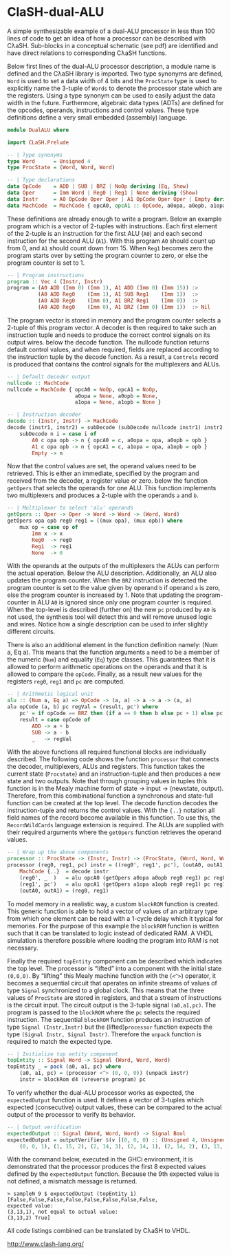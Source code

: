 ClaSH-dual-ALU
==============

A simple synthesizable example of a dual-ALU processor in less than 100 lines of code to get an idea of how a processor can be described with CλaSH. Sub-blocks in a conceptual schematic (see pdf) are identified and have direct relations to corresponding CλaSH functions.

Below first lines of the dual-ALU processor description, a module name is defined and the CλaSH library is imported. Two type synonyms are defined, `Word` is used to set a data width of 4 bits and the `ProcState` type is used to explicitly name the 3-tuple of `Words` to denote the processor state which are the registers. Using a type synonym can be used to easily adjust the data width in the future. Furthermore, algebraic data types (ADTs) are defined for the opcodes, operands, instructions and control values. These type definitions define a very small embedded (assembly) language. 

```haskell
module DualALU where

import CLaSH.Prelude

-- | Type synonyms
type Word      = Unsigned 4
type ProcState = (Word, Word, Word)

-- | Type declarations
data OpCode    = ADD | SUB | BRZ | NoOp deriving (Eq, Show)
data Oper      = Imm Word | Reg0 | Reg1 | None deriving (Show)
data Instr     = A0 OpCode Oper Oper | A1 OpCode Oper Oper | Empty deriving (Show)
data MachCode  = MachCode { opcA0, opcA1 :: OpCode, a0opa, a0opb, a1opa, a1opb :: Oper }
```

These definitions are already enough to write a program. Below an example program which is a vector of 2-tuples with instructions. Each first element of the 2-tuple is an instruction for the first ALU (`A0`) and each second instruction for the second ALU (`A1`). With this program `A0` should count up from 0, and `A1` should count down from 15. When `Reg1` becomes zero the program starts over by setting the program counter to zero, or else the program counter is set to 1.

```haskell
-- | Program instructions
program :: Vec 4 (Instr, Instr)
program = (A0 ADD (Imm 0) (Imm 1), A1 ADD (Imm 0) (Imm 15)) :>
          (A0 ADD Reg0    (Imm 1), A1 SUB Reg1    (Imm 1))  :> 
          (A0 ADD Reg0    (Imm 0), A1 BRZ Reg1    (Imm 0))  :> 
          (A0 ADD Reg0    (Imm 0), A1 BRZ (Imm 0) (Imm 1))  :> Nil
```

The program vector is stored in memory and the program counter selects a 2-tuple of this program vector. A decoder is then required to take such an instruction tuple and needs to produce the correct control signals on its output wires. below the decode function. The nullcode function returns default control values, and when required, fields are replaced according to the instruction tuple by the decode function. As a result, a `Controls` record is produced that contains the control signals for the multiplexers and ALUs. 

```haskell
-- | Default decoder output
nullcode :: MachCode
nullcode = MachCode { opcA0 = NoOp, opcA1 = NoOp, 
                      a0opa = None, a0opb = None, 
                      a1opa = None, a1opb = None }

-- | Instruction decoder
decode :: (Instr, Instr) -> MachCode
decode (instr1, instr2) = subDecode (subDecode nullcode instr1) instr2 where
    subDecode n i = case i of
        A0 c opa opb -> n { opcA0 = c, a0opa = opa, a0opb = opb }
        A1 c opa opb -> n { opcA1 = c, a1opa = opa, a1opb = opb }
        Empty -> n
```

Now that the control values are set, the operand values need to be retrieved. This is either an immediate, specified by the program and received from the decoder, a register value or zero. below the function `getOpers` that selects the operands for one ALU. This function implements two multiplexers and produces a 2-tuple with the operands `a` and `b`.

```haskell
-- | Multiplexer to select 'alu' operands 
getOpers :: Oper -> Oper -> Word -> Word -> (Word, Word)
getOpers opa opb reg0 reg1 = ((mux opa), (mux opb)) where 
    mux op = case op of
        Imm x -> x
        Reg0  -> reg0
        Reg1  -> reg1
        None  -> 0 
```

With the operands at the outputs of the multiplexers the ALUs can perform the actual operation. Below the ALU description. Additionally, an ALU also updates the program counter. When the `BRZ` instruction is detected the program counter is set to the value given by operand `b` if operand `a` is zero, else the program counter is increased by 1. Note that updating the program-counter in ALU `A0` is ignored since only one program counter is required. When the top-level is described (further on) the new `pc` produced by `A0` is not used, the synthesis tool will detect this
and will remove unused logic and wires. Notice how a single description can be used to infer slightly different circuits. 

There is also an additional element in the function definition namely: (Num a, Eq a). This means that the function arguments `a` need to be a member of the numeric (`Num`) and equality (`Eq`) type classes. This guarantees that it is allowed to perform arithmetic operations on the operands and that it is allowed to compare the `opCode`. Finally, as a result new values for the registers `reg0`, `reg1` and `pc` are computed.

```haskell
-- | Arithmetic logical unit
alu :: (Num a, Eq a) => OpCode -> (a, a) -> a -> a -> (a, a)
alu opCode (a, b) pc regVal = (result, pc') where
    pc' = if opCode == BRZ then (if a == 0 then b else pc + 1) else pc + 1
    result = case opCode of
        ADD -> a + b
        SUB -> a - b
        _   -> regVal
```

With the above functions all required functional blocks are individually described. The following code shows the function `processor` that connects the decoder, multiplexers, ALUs and registers. This function takes the current state (`Procstate`) and an instruction-tuple and then produces a new state and two outputs. Note that through grouping values in tuples this function is in the Mealy machine form of state → input → (newstate, output). Therefore, from this combinational function a synchronous and state-full function can be created at the top level. The decode function decodes the instruction-tuple and returns the control values. With the `{..}` notation all field names of the record become available in this function. To use this, the `RecordWildCards` language extension is required. The ALUs are supplied with their required arguments where the `getOpers` function retrieves the operand values.

```haskell
-- | Wrap up the above components
processor :: ProcState -> (Instr, Instr) -> (ProcState, (Word, Word, Word))
processor (reg0, reg1, pc) instr = ((reg0', reg1', pc'), (outA0, outA1, pc')) where
    MachCode {..}  = decode instr
    (reg0', _  )   = alu opcA0 (getOpers a0opa a0opb reg0 reg1) pc reg0
    (reg1', pc')   = alu opcA1 (getOpers a1opa a1opb reg0 reg1) pc reg1
    (outA0, outA1) = (reg0, reg1)
```

To model memory in a realistic way, a custom `blockROM` function is created. This generic function is able to hold a vector of values of an arbitrary type from which one element can be read with a 1-cycle delay which it typical for memories. For the purpose of this example the `blockROM` function is written such that it can be translated to logic instead of dedicated RAM. A VHDL simulation is therefore possible where loading the program into RAM is not necessary.

Finally the required `topEntity` component can be described which indicates the top level. The processor is “lifted” into a component with the initial state `(0,0,0)`. By “lifting” this Mealy machine function with the (`<^>`) operator, it becomes a sequential circuit that operates on infinite streams of values of type `Signal` synchronized to a global clock. This means that the three values of `ProcState` are stored in registers, and that a stream of instructions is the circuit input. The circuit output is the 3-tuple signal `(a0,a1,pc)`. The program is passed to the `blockROM` where the `pc` selects the required instruction. The sequential `blockROM` function produces an instruction of type `Signal (Instr,Instr)` but the (lifted)`processor` function expects the type `(Signal Instr, Signal Instr)`. Therefore
the `unpack` function is required to match the expected type.

```haskell
-- | Initialize top entity component
topEntity :: Signal Word -> Signal (Word, Word, Word)
topEntity _ = pack (a0, a1, pc) where
    (a0, a1, pc) = (processor <^> (0, 0, 0)) (unpack instr)
    instr = blockRom d4 (vreverse program) pc 
```

To verify whether the dual-ALU processor works as expected, the `expectedOutput` function is used. It defines a vector of 3-tuples which expected (consecutive) output values, these can be compared to the actual output of the processor to verify its behavior.

```haskell
-- | Output verification
expectedOutput :: Signal (Word, Word, Word) -> Signal Bool
expectedOutput = outputVerifier $(v [(0, 0, 0) :: (Unsigned 4, Unsigned 4, Unsigned 4), 
    (0, 0, 1), (1, 15, 2), (2, 14, 3), (2, 14, 1), (2, 14, 2), (3, 13, 3), (3, 13, 1) ])
```

With the command below, executed in the GHCi environment, it is demonstrated that the processor produces the first 8 expected values defined by the `expectedOutput` function. Because the 9th expected value is not defined, a mismatch message is returned.

```
> sampleN 9 $ expectedOutput (topEntity 1)
[False,False,False,False,False,False,False,False,
expected value:
(3,13,1), not equal to actual value:
(3,13,2) True]
```

All code listings combined can be translated by CλaSH to VHDL.

http://www.clash-lang.org/
